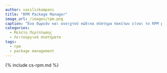 ```yaml
---
author: vasiliskampani
title: "RPM Package Manager"
image_url: /images/rpm.png
caption: "Ένα δωρεάν και ανοιχτού κώδικα σύστημα πακέτων είναι το RPM package manager το οποίο προοριζόταν κυρίως για διανομές Linux. Τα πακέτα RPM περιέχουν ένα αυθαίρετο σύνολο αρχείων και η πλειοψηφία αυτών είναι δυαδικά πακέτα με μεταγλωτισμένη έκδοση κάποιου λογισμικού. "
categories:
  - Μελέτη Περίπτωσης
  - Λειτουργικά συστήματα
tags:
  - rpm
  - package management
---
```


{% include cs-rpm.md %}


